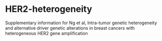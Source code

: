 # HER2-heterogeneity
Supplementary information for Ng et al, Intra-tumor genetic heterogeneity and alternative driver genetic alterations in breast cancers with heterogeneous HER2 gene amplification
